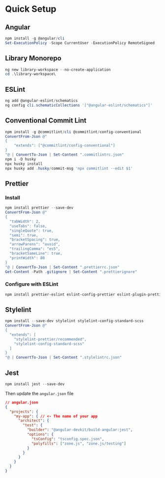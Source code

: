 # Quick Setup

## Angular
```powershell
npm install -g @angular/cli
Set-ExecutionPolicy -Scope CurrentUser -ExecutionPolicy RemoteSigned
```

## Library Monorepo
```powershell
ng new library-workspace --no-create-application
cd .\library-workspace\
```

## ESLint
```powershell
ng add @angular-eslint/schematics
ng config cli.schematicCollections '["@angular-eslint/schematics"]'
```

## Conventional Commit Lint
```powershell
npm install -g @commitlint/cli @commitlint/config-conventional
ConvertFrom-Json @"
{ 
    "extends": ["@commitlint/config-conventional"]
}
"@ | ConvertTo-Json | Set-Content ".commitlintrc.json"
npm i -D husky
npx husky install
npx husky add .husky/commit-msg 'npx commitlint --edit $1'
```

## Prettier

### Install
```powershell
npm install prettier --save-dev
ConvertFrom-Json @"
{                      
  "tabWidth": 2,
  "useTabs": false,
  "singleQuote": true,
  "semi": true,
  "bracketSpacing": true,
  "arrowParens": "avoid",
  "trailingComma": "es5",
  "bracketSameLine": true,
  "printWidth": 80
}
"@ | ConvertTo-Json | Set-Content ".prettierrc.json"
Get-Content -Path .gitignore | Set-Content ".prettierignore"
```

### Configure with ESLint
```powershell
npm install prettier-eslint eslint-config-prettier eslint-plugin-prettier --save-dev

```

## Stylelint
```powershell
npm install --save-dev stylelint stylelint-config-standard-scss
ConvertFrom-Json @"
{
  "extends": [
    "stylelint-prettier/recommended",
    "stylelint-config-standard-scss"
  ]
}
"@ | ConvertTo-Json | Set-Content ".stylelintrc.json"
```

## Jest
```powershell
npm install jest --save-dev
```

Then update the `angular.json` file
```json
// angular.json
{
  "projects": {
    "my-app": { // <- The name of your app
      "architect": {
        "test": {
          "builder": "@angular-devkit/build-angular:jest",
          "options": {
            "tsConfig": "tsconfig.spec.json",
            "polyfills": ["zone.js", "zone.js/testing"]
          }
        }
      }
    }
  }
}
```